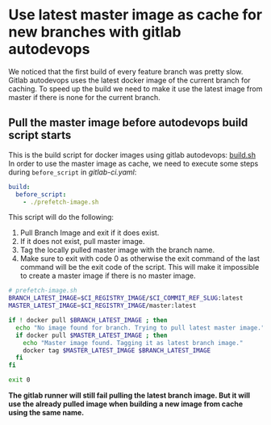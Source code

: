 # Use latest master image as cache for new branches with gitlab autodevops
We noticed that the first build of every feature branch was pretty slow. Gitlab autodevops uses the latest docker image of the current branch for caching. 
To speed up the build we need to make it use the latest image from master if there is none for the current branch.

## Pull the master image before autodevops build script starts
This is the build script for docker images using gitlab autodevops: [build.sh](https://gitlab.com/gitlab-org/cluster-integration/auto-build-image/blob/master/src/build.sh)
In order to use the master image as cache, we need to execute some steps during `before_script` in *gitlab-ci.yaml*:
```yaml
build:
  before_script:
    - ./prefetch-image.sh
```
This script will do the following:
1. Pull Branch Image and exit if it does exist.
2. If it does not exist, pull master image.
3. Tag the locally pulled master image with the branch name.
4. Make sure to exit with code 0 as otherwise the exit command of the last command will be the exit code of the script. This will make it impossible to create a master image if there is no master image.
```bash
# prefetch-image.sh
BRANCH_LATEST_IMAGE=$CI_REGISTRY_IMAGE/$CI_COMMIT_REF_SLUG:latest
MASTER_LATEST_IMAGE=$CI_REGISTRY_IMAGE/master:latest

if ! docker pull $BRANCH_LATEST_IMAGE ; then
  echo "No image found for branch. Trying to pull latest master image."
  if docker pull $MASTER_LATEST_IMAGE ; then
    echo "Master image found. Tagging it as latest branch image."
    docker tag $MASTER_LATEST_IMAGE $BRANCH_LATEST_IMAGE
  fi
fi

exit 0
```

**The gitlab runner will still fail pulling the latest branch image. But it will use the already pulled image when building a new image from cache using the same name.**
